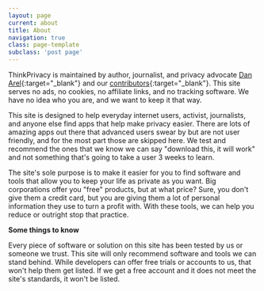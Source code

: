 ```yaml
---
layout: page
current: about
title: About
navigation: true
class: page-template
subclass: 'post page'
---
```


ThinkPrivacy is maintained by author, journalist, and privacy advocate [Dan Arel](https://www.danarel.com){:target="_blank"} and our [contributors](https://github.com/think-privacy/ThinkPrivacy/blob/main/.github/CONTRIBUTING.md){:target="_blank"}. This site serves no ads, no cookies, no affiliate links, and no tracking software. We have no idea who you are, and we want to keep it that way.

This site is designed to help everyday internet users, activist, journalists, and anyone else find apps that help make privacy easier. There are lots of amazing apps out there that advanced users swear by but are not user friendly, and for the most part those are skipped here. We test and recommend the ones that we know we can say "download this, it will work" and not something that's going to take a user 3 weeks to learn.

The site's sole purpose is to make it easier for you to find software and tools that allow you to keep your life as private as you want. Big corporations offer you "free" products, but at what price? Sure, you don't give them a credit card, but you are giving them a lot of personal information they use to turn a profit with. With these tools, we can help you reduce or outright stop that practice.

**Some things to know**

Every piece of software or solution on this site has been tested by us or someone we trust. This site will only recommend software and tools we can stand behind. While developers can offer free trials or accounts to us, that won't help them get listed. If we get a free account and it does not meet the site's standards, it won't be listed.

